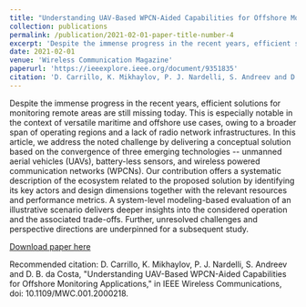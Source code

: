 ```yaml
---
title: "Understanding UAV-Based WPCN-Aided Capabilities for Offshore Monitoring Applications"
collection: publications
permalink: /publication/2021-02-01-paper-title-number-4
excerpt: 'Despite the immense progress in the recent years, efficient solutions for monitoring remote areas are still missing today. This is especially notable in the context of versatile maritime and offshore use cases, owing to a broader span of operating regions and a lack of radio network infrastructures. In this article, we address the noted challenge by delivering a conceptual solution based on the convergence of three emerging technologies -- unmanned aerial vehicles (UAVs), battery-less sensors, and wireless powered communication networks (WPCNs). Our contribution offers a systematic description of the ecosystem related to the proposed solution by identifying its key actors and design dimensions together with the relevant resources and performance metrics. A system-level modeling-based evaluation of an illustrative scenario delivers deeper insights into the considered operation and the associated trade-offs. Further, unresolved challenges and perspective directions are underpinned for a subsequent study. '
date: 2021-02-01
venue: 'Wireless Communication Magazine'
paperurl: 'https://ieeexplore.ieee.org/document/9351835'
citation: 'D. Carrillo, K. Mikhaylov, P. J. Nardelli, S. Andreev and D. B. da Costa, "Understanding UAV-Based WPCN-Aided Capabilities for Offshore Monitoring Applications," in IEEE Wireless Communications, doi: 10.1109/MWC.001.2000218.'
---
```

Despite the immense progress in the recent years, efficient solutions for monitoring remote areas are still missing today. This is especially notable in the context of versatile maritime and offshore use cases, owing to a broader span of operating regions and a lack of radio network infrastructures. In this article, we address the noted challenge by delivering a conceptual solution based on the convergence of three emerging technologies -- unmanned aerial vehicles (UAVs), battery-less sensors, and wireless powered communication networks (WPCNs). Our contribution offers a systematic description of the ecosystem related to the proposed solution by identifying its key actors and design dimensions together with the relevant resources and performance metrics. A system-level modeling-based evaluation of an illustrative scenario delivers deeper insights into the considered operation and the associated trade-offs. Further, unresolved challenges and perspective directions are underpinned for a subsequent study. 

[Download paper here](https://arxiv.org/abs/2012.12424)

Recommended citation: D. Carrillo, K. Mikhaylov, P. J. Nardelli, S. Andreev and D. B. da Costa, "Understanding UAV-Based WPCN-Aided Capabilities for Offshore Monitoring Applications," in IEEE Wireless Communications, doi: 10.1109/MWC.001.2000218.
